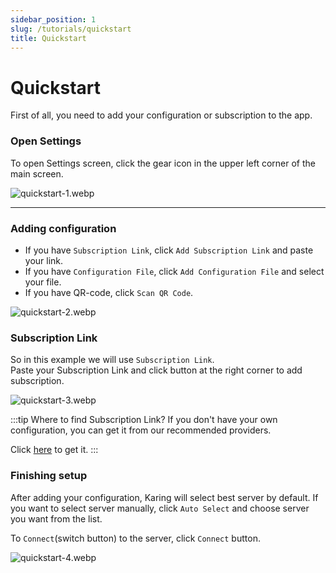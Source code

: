```yaml
---
sidebar_position: 1
slug: /tutorials/quickstart
title: Quickstart
---
```


# Quickstart
First of all, you need to add your configuration or subscription to the app.

### Open Settings

To open Settings screen, click the gear icon in the upper left corner of the main screen.

![quickstart-1.webp](../../static/img/en/quickstart-1.webp#center)

---

### Adding configuration

- If you have `Subscription Link`, click `Add Subscription Link` and paste your link.
- If you have `Configuration File`, click `Add Configuration File` and select your file.
- If you have QR-code, click `Scan QR Code`.

![quickstart-2.webp](../../static/img/en/quickstart-2.webp#center)

### Subscription Link

So in this example we will use `Subscription Link`.  
Paste your Subscription Link and click button at the right corner to add subscription.

![quickstart-3.webp](../../static/img/en/quickstart-3.webp#center)

:::tip Where to find Subscription Link?
If you don't have your own configuration, you can get it from our recommended providers.

Click [here](/category/recommended-providers) to get it.
:::

### Finishing setup

After adding your configuration, Karing will select best server by default.
If you want to select server manually, click `Auto Select` and choose server you want from the list.

To `Connect`(switch button) to the server, click `Connect` button.

![quickstart-4.webp](../../static/img/en/quickstart-4.webp#center)


